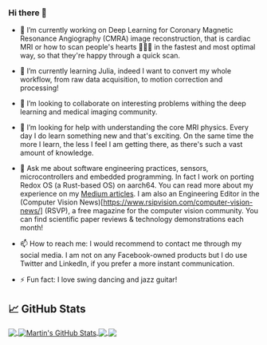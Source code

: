 ### Hi there 👋

- 🔭 I’m currently working on Deep Learning for Coronary Magnetic Resonance Angiography (CMRA) image reconstruction, that is cardiac MRI or how to scan people's hearts 💖💖💖 in the fastest and most optimal way, so that they're happy through a quick scan.

- 🌱 I’m currently learning Julia, indeed I want to convert my whole workflow, from raw data acquisition, to motion correction and processing!

- 👯 I’m looking to collaborate on interesting problems withing the deep learning and medical imaging community.

- 🤔 I’m looking for help with understanding the core MRI physics. Every day I do learn something new and that's exciting. On the same time the more I learn, the less I feel I am getting there, as there's such a vast amount of knowledge. 

- 💬 Ask me about software engineering practices, sensors, microcontrollers and embedded programming. In fact I work on porting Redox OS (a Rust-based OS) on aarch64. You can read more about my experience on my [Medium articles](https://medium.com/@wizofe). I am also an Engineering Editor in the (Computer Vision News)[https://www.rsipvision.com/computer-vision-news/] (RSVP), a free magazine for the computer vision community. You can find scientific paper reviews & technology demonstrations each month!

- 📫 How to reach me: I would recommend to contact me through my social media. I am not on any Facebook-owned products but I do use Twitter and LinkedIn, if you prefer a more instant communication.

-  ⚡ Fun fact: I love swing dancing and jazz guitar!

## &#x1f4c8; GitHub Stats

<a href="https://github.com/wizofe/wizofe">
  <img align="center" src="https://github-readme-stats.vercel.app/api/top-langs/?username=wizofe&hide=java,html,jupyter-notebooks&theme=vue" />
</a>

<a href="https://github.com/wizofe/wizofe">
  <img align="center" src="https://github-readme-stats.vercel.app/api?username=MartinHeinz&show_icons=true&line_height=27&count_private=true&title_color=ffffff&text_color=c9cacc&icon_color=2bbc8a&bg_color=1d1f21" alt="Martin's GitHub Stats" />
</a>

<a href="https://github.com/wizofe/wizofe">
  <img align="center" src="https://github-readme-stats.vercel.app/api/pin/?username=MartinHeinz&repo=python-project-blueprint&title_color=ffffff&text_color=c9cacc&icon_color=2bbc8a&bg_color=1d1f21" />
</a>

<a href="https://github.com/MartinHeinz/go-project-blueprint">
  <img align="center" src="https://github-readme-stats.vercel.app/api/pin/?username=MartinHeinz&repo=go-project-blueprint&title_color=ffffff&text_color=c9cacc&icon_color=2bbc8a&bg_color=1d1f21" />
</a>  
